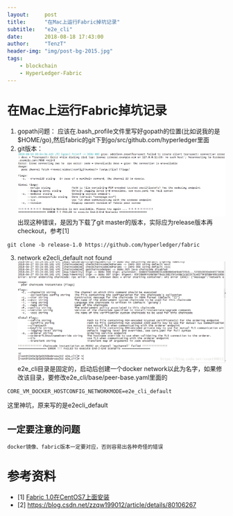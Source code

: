 ```yaml
---
layout:     post
title:      "在Mac上运行Fabric掉坑记录"
subtitle:   "e2e_cli"
date:       2018-08-18 17:43:00
author:     "TenzT"
header-img: "img/post-bg-2015.jpg"
tags:
	- blockchain
	- HyperLedger-Fabric
---
```


# 在Mac上运行Fabric掉坑记录
1. gopath问题：
应该在.bash_profile文件里写好gopath的位置(比如说我的是$HOME/go),然后fabric的git下到go/src/github.com/hyperledger里面
2. git版本：
![](https://raw.githubusercontent.com/TenzT/TenzT.github.io/master/img_markdown/fabric/DEBU003.png)
出现这种错误，是因为下载了git master的版本，实际应为release版本再checkout，参考[1]
```
git clone -b release-1.0 https://github.com/hyperledger/fabric  
```

3. network e2ecli_default not found
![](https://raw.githubusercontent.com/TenzT/TenzT.github.io/master/img_markdown/fabric/DEBU006.png)
e2e_cli目录是固定的，启动后创建一个docker network以此为名字，如果修改该目录，要修改e2e_cli/base/peer-base.yaml里面的
```
CORE_VM_DOCKER_HOSTCONFIG_NETWORKMODE=e2e_cli_default
```

这里神坑，原来写的是e2ecli_default

## 一定要注意的问题
`docker镜像、fabric版本一定要对应，否则容易出各种奇怪的错误`


# 参考资料
- [1] <a href=http://www.rendoumi.com/fabric-1-0zai-centos-7shang-mian-de-an-zhuang>Fabric 1.0在CentOS7上面安装</a>
- [2] https://blog.csdn.net/zzqw199012/article/details/80106267
